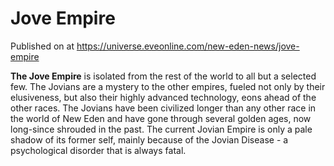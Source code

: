 # Jove Empire
Published on  at https://universe.eveonline.com/new-eden-news/jove-empire

__The Jove Empire__ is isolated from the rest of the world to all but a selected few. The Jovians are a mystery to the other empires, fueled not only by their elusiveness, but also their highly advanced technology, eons ahead of the other races. The Jovians have been civilized longer than any other race in the world of New Eden and have gone through several golden ages, now long-since shrouded in the past. The current Jovian Empire is only a pale shadow of its former self, mainly because of the Jovian Disease - a psychological disorder that is always fatal.
